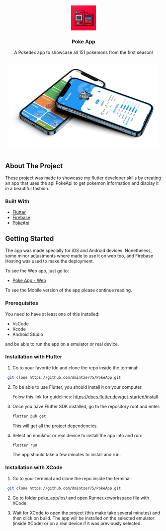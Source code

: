 


<!-- PROJECT LOGO -->
<br />
<div align="center">
  <a href="">
    <img src="assets/icon_pokedex.png" alt="Logo" width="80" height="80">
  </a>

  <h3 align="center">Poke App</h3>

  <p align="center">
    A Pokedex app to showcase all 151 pokemons from the first season!
    <br />
    
</div>

   <br />
<div align="center">
<img src="assets/phone_app.png" alt="Logo" width="480">
</div>
   <br />
<!-- ABOUT THE PROJECT -->

## About The Project



These project was made to showcase my flutter developer skills by creating an app that uses the api PokeApi to get pokemon information and display it in a beautiful fashion.




### Built With



* [Flutter](https://flutter.dev/)
* [Firebase](https://firebase.google.com/)
* [PokeApi](https://pokeapi.co/)




<!-- GETTING STARTED -->
## Getting Started
The app was made specially for iOS and Android devices. Nonetheless, some minor adjustments where made to use it on web too, and Firebase Hosting was used to make the deployment.

To see the Web app, just go to:
* [Poke App - Web](https://poke-app-668a2.web.app)

To see the Mobile version of the app please continue reading.

### Prerequisites
You need to have at least one of this installed:
 * VsCode
 * Xcode
 * Android Studio

 and be able to run the app on a emulator or real device.


### Installation with Flutter

1. Go to your favorite Ide and clone the repo inside the terminal:
  ```sh
   git clone https://github.com/dmintzer75/PokeApp.git
  ```

2. To be able to use Flutter, you should install it on your computer. 

   Folow this link for guidelines: https://docs.flutter.dev/get-started/install

3. Once you have Flutter SDK installed, go to the repository root and enter:

   ```sh
   flutter pub get
   ```

   This will get all the project dependencies.


4. Select an emulator or real device to install the app into and run: 
   ```sh
   flutter run
   ```
   The app should take a few minutes to install and run.


### Installation with XCode


1. Go to your terminal and clone the repo inside the terminal:
  ```sh
   git clone https://github.com/dmintzer75/PokeApp.git
  ```

2. Go to folder poke_app/ios/ and open Runner.xcworkspace file with XCode.



3. Wait for XCode to open the project (this make take several minutes) and then click on build. 
The app will be installed on the selected emulator (inside XCode) or on a real device if it was previously selected.
